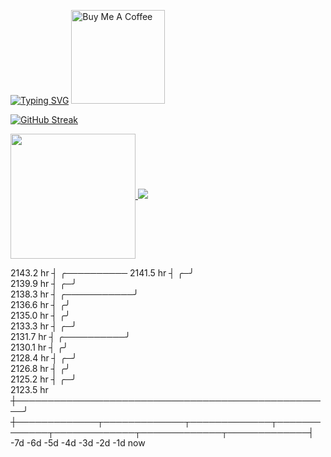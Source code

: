 
[![Typing SVG](https://readme-typing-svg.demolab.com/?lines=Hellow+There!👋;This+Is+Md+Zahed;Front+end+web+developer)](https://git.io/typing-svg)
<a href="https://www.buymeacoffee.com/zahed-git" target="_blank"><img src="https://cdn.buymeacoffee.com/buttons/v2/default-red.png" alt="Buy Me A Coffee" width="150" ></a>

[![GitHub Streak](https://streak-stats.demolab.com/?user=zahed-git&theme=dark)](https://git.io/streak-stats)

<!--
**zahed-git/zahed-git** is a ✨ _special_ ✨ repository because its `README.md` (this file) appears on your GitHub profile.

Here are some ideas to get you started:

- 🔭 I’m currently working on ...
- 🌱 I’m currently learning ...
- 👯 I’m looking to collaborate on ...
- 🤔 I’m looking for help with ...
- 💬 Ask me about ...
- 📫 How to reach me: ...
- 😄 Pronouns: ...

- ⚡ Things I code with: ... 
-->

<a href="https://github.com/anuraghazra/convoychat">
  <img height=200 align="center" src="https://github-readme-stats.vercel.app/api/top-langs?username=zahed-git&layout=compact&langs_count=8&card_width=320" />
</a>
<picture>
  <source
    srcset="https://github-readme-stats.vercel.app/api?username=zahed-git&show_icons=true&theme=dark"
    media="(prefers-color-scheme: dark)"
  />
  <source
    srcset="https://github-readme-stats.vercel.app/api?username=zahed-git&show_icons=true"
    media="(prefers-color-scheme: light), (prefers-color-scheme: no-preference)"
  />
  <img src="https://github-readme-stats.vercel.app/api?username=zahed-git&show_icons=true" />
</picture>

  2143.2 hr  ┤                                                                                        ╭────────── 
  2141.5 hr  ┤                                                                                      ╭─╯           
  2139.9 hr  ┤                                                                                    ╭─╯             
  2138.3 hr  ┤                                                                        ╭───────────╯               
  2136.6 hr  ┤                                                                       ╭╯                           
  2135.0 hr  ┤                                                                      ╭╯                            
  2133.3 hr  ┤                                                                    ╭─╯                             
  2131.7 hr  ┤                                                         ╭──────────╯                               
  2130.1 hr  ┤                                                        ╭╯                                          
  2128.4 hr  ┤                                                      ╭─╯                                           
  2126.8 hr  ┤                                                     ╭╯                                             
  2125.2 hr  ┤                                                   ╭─╯                                              
  2123.5 hr  ┼───────────────────────────────────────────────────╯                                                
             ┼─────────────┬─────────────┬─────────────┬─────────────┬─────────────┬─────────────┬─────────────┤ 
            -7d           -6d           -5d           -4d           -3d           -2d           -1d           now
